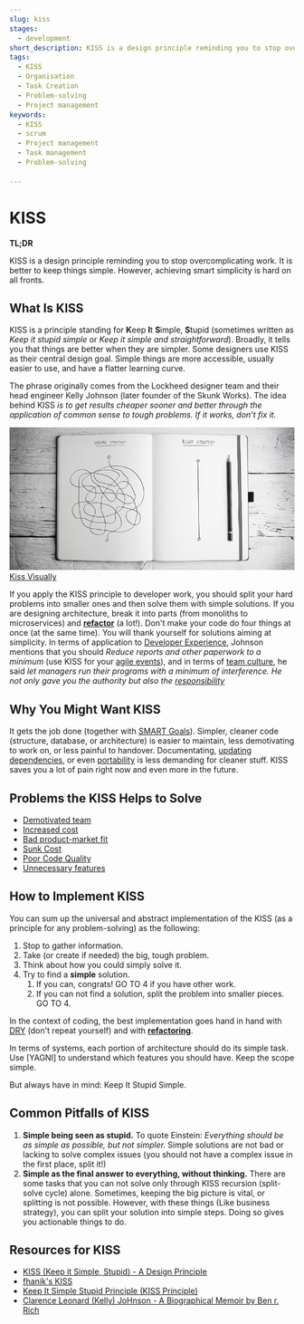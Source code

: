 ```yaml
---
slug: kiss
stages:
  - development
short_description: KISS is a design principle reminding you to stop overcomplicating. It is better to keep things simple. Yet, devs struggle to achieve smart simplicity in their systems
tags:
  - KISS
  - Organisation
  - Task Creation
  - Problem-solving
  - Project management
keywords:
  - KISS
  - scrum
  - Project management
  - Task management
  - Problem-solving

---
```


# KISS

**TL;DR**

KISS is a design principle reminding you to stop overcomplicating work. It is better to keep things simple. However, achieving smart simplicity is hard on all fronts.

## What Is KISS

KISS is a principle standing for **K**eep **I**t **S**imple, **S**tupid (sometimes written as *Keep it stupid simple* or *Keep it simple and straightforward*). Broadly, it tells you that things are better when they are simpler. Some designers use KISS as their central design goal. Simple things are more accessible, usually easier to use, and have a flatter learning curve.

The phrase originally comes from the Lockheed designer team and their head engineer Kelly Johnson (later founder of the Skunk Works). The idea behind KISS *is to get results cheaper sooner and better through the application of common sense to tough problems. If it works, don’t fix it.*

![KISS visually](/files/kiss.jpg)
[Kiss Visually](https://www.clarizen.com/importance-kiss-principle-project-management/)

If you apply the KISS principle to developer work, you should split your hard problems into smaller ones and then solve them with simple solutions. If you are designing architecture, break it into parts (from monoliths to microservices) and **[refactor](/practices/refactoring)** (a lot!). Don't make your code do four things at once (at the same time). You will thank yourself for solutions aiming at simplicity.
In terms of application to [Developer Experience](practices/good-developer-experience), Johnson mentions that you should *Reduce reports and other paperwork to a minimum* (use KISS for your [agile events](/practices/agile-events)), and in terms of [team culture](/practices/team-culture), he said *let managers run their programs with a minimum of interference. He not only gave you the authority but also the [responsibility](/practices/responsibility)*

## Why You Might Want KISS

It gets the job done (together with [SMART Goals](/practices/smart-goals)). Simpler, cleaner code (structure, database, or architecture) is easier to maintain, less demotivating to work on, or less painful to handover. Documentating, [updating dependencies](/practices/updating-the-dependencies), or even [portability](/practices/software-portability) is less demanding for cleaner stuff. KISS saves you a lot of pain right now and even more in the future.

## Problems the KISS Helps to Solve

- [Demotivated team](/problems/demotivated-team)
- [Increased cost](/problems/increased-cost)
- [Bad product-market fit](/problems/bad-product-market-fit)
- [Sunk Cost](/problems/sunk-cost)
- [Poor Code Quality](/problems/poor-code-quality)
- [Unnecessary features](/problems/unnecessary-features)

## How to Implement KISS

You can sum up the universal and abstract implementation of the KISS (as a principle for any problem-solving) as the following:

1. Stop to gather information. 
2. Take (or create if needed) the big, tough problem. 
3. Think about how you could simply solve it. 
4. Try to find a **simple**  solution. 
   1. If you can, congrats! GO TO 4 if you have other work.
   2.  If you can not find a solution, split the problem into smaller pieces. GO TO 4.

In the context of coding, the best implementation goes hand in hand with [DRY]() (don't repeat yourself) and with **[refactoring](/practices/refactoring)**.

In terms of systems, each portion of architecture should do its simple task. Use [YAGNI] to understand which features you should have. Keep the scope simple.

But always have in mind: Keep It Stupid Simple.

## Common Pitfalls of KISS

1.  **Simple being seen as stupid.** To quote Einstein: *Everything should be as simple as possible, but not simpler.* Simple solutions are not bad or lacking to solve complex issues (you should not have a complex issue in the first place, split it!) 
2. **Simple as the final answer to everything, without thinking.** There are some tasks that you can not solve only through KISS recursion (split-solve cycle) alone. Sometimes, keeping the big picture is vital, or splitting is not possible. However, with these things (Like business strategy), you can split your solution into simple steps. Doing so gives you actionable things to do. 

## Resources for KISS

- [KISS (Keep it Simple, Stupid) - A Design Principle](https://www.interaction-design.org/literature/article/kiss-keep-it-simple-stupid-a-design-principle)
- [fhanik's KISS](https://people.apache.org/~fhanik/kiss.html)
- [Keep It Simple Stupid Principle (KISS Principle)](https://www.techopedia.com/definition/20262/keep-it-simple-stupid-principle-kiss-principle)
- [Clarence Leonard (Kelly) JoHnson - A Biographical Memoir by Ben r. Rich](http://www.nasonline.org/publications/biographical-memoirs/memoir-pdfs/johnson-clarence.pdf)